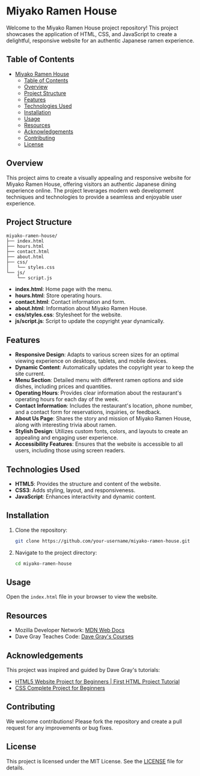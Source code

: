 # Miyako Ramen House

Welcome to the Miyako Ramen House project repository! This project showcases the application of HTML, CSS, and JavaScript to create a delightful, responsive website for an authentic Japanese ramen experience.

## Table of Contents

- [Miyako Ramen House](#miyako-ramen-house)
  - [Table of Contents](#table-of-contents)
  - [Overview](#overview)
  - [Project Structure](#project-structure)
  - [Features](#features)
  - [Technologies Used](#technologies-used)
  - [Installation](#installation)
  - [Usage](#usage)
  - [Resources](#resources)
  - [Acknowledgements](#acknowledgements)
  - [Contributing](#contributing)
  - [License](#license)

## Overview

This project aims to create a visually appealing and responsive website for Miyako Ramen House, offering visitors an authentic Japanese dining experience online. The project leverages modern web development techniques and technologies to provide a seamless and enjoyable user experience.

## Project Structure

```plaintext
miyako-ramen-house/
├── index.html
├── hours.html
├── contact.html
├── about.html
├── css/
│   └── styles.css
└── js/
    └── script.js
```

- **index.html**: Home page with the menu.
- **hours.html**: Store operating hours.
- **contact.html**: Contact information and form.
- **about.html**: Information about Miyako Ramen House.
- **css/styles.css**: Stylesheet for the website.
- **js/script.js**: Script to update the copyright year dynamically.

## Features

- **Responsive Design**: Adapts to various screen sizes for an optimal viewing experience on desktops, tablets, and mobile devices.
- **Dynamic Content**: Automatically updates the copyright year to keep the site current.
- **Menu Section**: Detailed menu with different ramen options and side dishes, including prices and quantities.
- **Operating Hours**: Provides clear information about the restaurant's operating hours for each day of the week.
- **Contact Information**: Includes the restaurant's location, phone number, and a contact form for reservations, inquiries, or feedback.
- **About Us Page**: Shares the story and mission of Miyako Ramen House, along with interesting trivia about ramen.
- **Stylish Design**: Utilizes custom fonts, colors, and layouts to create an appealing and engaging user experience.
- **Accessibility Features**: Ensures that the website is accessible to all users, including those using screen readers.

## Technologies Used

- **HTML5**: Provides the structure and content of the website.
- **CSS3**: Adds styling, layout, and responsiveness.
- **JavaScript**: Enhances interactivity and dynamic content.

## Installation

1. Clone the repository:
   ```sh
   git clone https://github.com/your-username/miyako-ramen-house.git
   ```
2. Navigate to the project directory:
   ```sh
   cd miyako-ramen-house
   ```

## Usage

Open the `index.html` file in your browser to view the website.

## Resources

- Mozilla Developer Network: [MDN Web Docs](https://developer.mozilla.org/)
- Dave Gray Teaches Code: [Dave Gray's Courses](https://courses.davegray.codes/)

## Acknowledgements

This project was inspired and guided by Dave Gray's tutorials:

- [HTML5 Website Project for Beginners | First HTML Project Tutorial](https://www.youtube.com/watch?v=T5PD8ofhiug)
- [CSS Complete Project for Beginners](https://www.youtube.com/watch?v=cMN2Odm5ieA)

## Contributing

We welcome contributions! Please fork the repository and create a pull request for any improvements or bug fixes.

## License

This project is licensed under the MIT License. See the [LICENSE](LICENSE) file for details.

